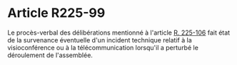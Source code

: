# Article R225-99

<p>Le procès-verbal des délibérations mentionné à l'article <a href='/affichCodeArticle.do?cidTexte=LEGITEXT000005634379&idArticle=LEGIARTI000036665461&dateTexte=&categorieLien=id' title='Code de commerce - art. R225-106 (M)'>R. 225-106</a> fait état de la survenance éventuelle d'un incident technique relatif à la visioconférence ou à la télécommunication lorsqu'il a perturbé le déroulement de l'assemblée.</p>